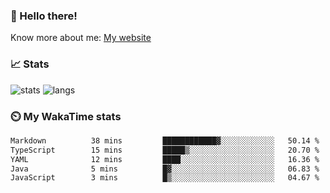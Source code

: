 ### 👋 Hello there!

Know more about me: [My website](https://onlyra1n.top)


### 📈 Stats

![stats](https://github-readme-stats.vercel.app/api?username=LLKawi&theme=dracula&show_icons=true)
![langs](https://github-readme-stats.vercel.app/api/top-langs/?username=LLKawi&theme=dracula&layout=compact)

### ⏲️ My WakaTime stats

<!--START_SECTION:waka-->

```txt
Markdown          38 mins         ████████████▓░░░░░░░░░░░░   50.14 %
TypeScript        15 mins         █████▒░░░░░░░░░░░░░░░░░░░   20.70 %
YAML              12 mins         ████░░░░░░░░░░░░░░░░░░░░░   16.36 %
Java              5 mins          █▓░░░░░░░░░░░░░░░░░░░░░░░   06.83 %
JavaScript        3 mins          █▒░░░░░░░░░░░░░░░░░░░░░░░   04.67 %
```

<!--END_SECTION:waka-->
